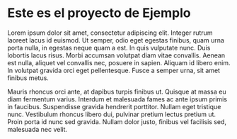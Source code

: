 # Este es el proyecto de Ejemplo

Lorem ipsum dolor sit amet, consectetur adipiscing elit. Integer rutrum laoreet lacus id euismod. Ut semper, odio eget egestas finibus, quam urna porta nulla, in egestas neque quam a est. In quis vulputate nunc. Duis lobortis lacus risus. Morbi accumsan volutpat diam vitae convallis. Aenean est nulla, aliquet vel convallis nec, posuere in sapien. Aliquam id libero enim. In volutpat gravida orci eget pellentesque. Fusce a semper urna, sit amet finibus metus.

Mauris rhoncus orci ante, at dapibus turpis finibus ut. Quisque at massa eu diam fermentum varius. Interdum et malesuada fames ac ante ipsum primis in faucibus. Suspendisse gravida hendrerit porttitor. Nullam eget tristique nunc. Vestibulum rhoncus libero dui, pulvinar pretium lectus pretium ut. Proin porta id nunc sed gravida. Nullam dolor justo, finibus vel facilisis sed, malesuada nec velit.